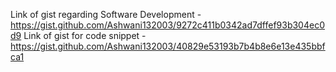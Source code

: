 Link of gist regarding Software Development - https://gist.github.com/Ashwani132003/9272c411b0342ad7dffef93b304ec0d9
Link of gist for code snippet - https://gist.github.com/Ashwani132003/40829e53193b7b4b8e6e13e435bbfca1
